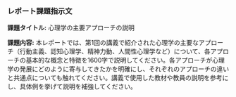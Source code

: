 ### レポート課題指示文

**課題タイトル:** 心理学の主要アプローチの説明

**課題内容:** 本レポートでは、第1回の講義で紹介された心理学の主要なアプローチ（行動主義、認知心理学、精神力動、人間性心理学など）について、各アプローチの基本的な概念と特徴を1600字で説明してください。各アプローチが心理学の発展にどのように寄与してきたかを明確にし、それぞれのアプローチの違いと共通点についても触れてください。講義で使用した教材や教員の説明を参考にし、具体例を挙げて説明を補強してください。